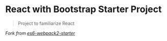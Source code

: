 # React with Bootstrap Starter Project

> Project to familiarize React

*Fork from [es6-webpack2-starter](https://github.com/micooz/es6-webpack2-starter)*